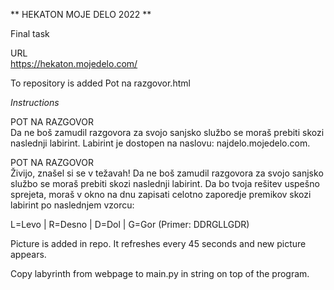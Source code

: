 ** HEKATON MOJE DELO 2022 **

Final task

URL  
https://hekaton.mojedelo.com/

To repository is added Pot na razgovor.html
 
*Instructions*

POT NA RAZGOVOR  
Da ne boš zamudil razgovora za svojo sanjsko službo se moraš prebiti skozi naslednji labirint. Labirint je dostopen na naslovu: najdelo.mojedelo.com.  

POT NA RAZGOVOR  
Živijo, znašel si se v težavah!
Da ne boš zamudil razgovora za svojo sanjsko službo se moraš prebiti skozi naslednji labirint. Da bo tvoja rešitev uspešno
sprejeta, moraš v okno na dnu zapisati celotno zaporedje premikov skozi labirint po naslednjem vzorcu:

L=Levo | R=Desno | D=Dol | G=Gor (Primer: DDRGLLGDR)

Picture is added in repo. It refreshes every 45 seconds and new picture appears.

Copy labyrinth from webpage to main.py in string on top of the program. 